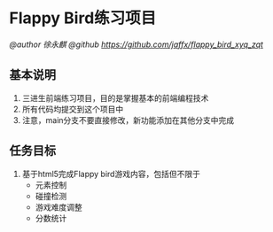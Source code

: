 # Flappy Bird练习项目

*@author 徐永麒*
*@github https://github.com/jaffx/flappy_bird_xyq_zqt*

## 基本说明
1. 三进生前端练习项目，目的是掌握基本的前端编程技术
2. 所有代码均提交到这个项目中
3. 注意，main分支不要直接修改，新功能添加在其他分支中完成

## 任务目标
1. 基于html5完成Flappy bird游戏内容，包括但不限于
   - 元素控制
   - 碰撞检测
   - 游戏难度调整
   - 分数统计
